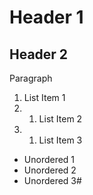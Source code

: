 # Header 1
## Header 2

Paragraph

1. List Item 1
2. 1. List Item 2
3. 1. List Item 3
 
* Unordered 1
* Unordered 2
* Unordered 3#


